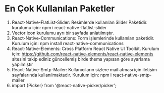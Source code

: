 # En Çok Kullanılan Paketler
1. React-Native-FlatList-Slider: Resimlerde kullanılan Slider Paketidir. kurulumu için: npm i react-native-flatlist-slider
2. Vector icon kurulumu ayrı bir sayfada anlatılmıştır.
3. React-Native-Communications:  Form işlemlerinde kullanılan paketidir. Kurulum için: npm install react-native-communications
4. React-Native-Elements: Cross Platform React Native UI Toolkit. Kurulum için: https://github.com/react-native-elements/react-native-elements sitesini takip ediniz güncellemiş birde thema yapısan göre ayarlama yapılmıştır
5. React-Native-Smtp-Mailer: Kullanıcıların sizlere mail atması için iletişim sayfalarında kullanılmaktadır. Kurulum için: npm i react-native-smtp-mailer
6. import {Picker} from '@react-native-picker/picker';
